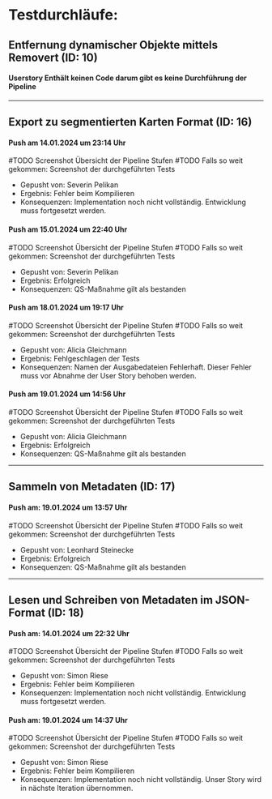 # Testdurchläufe:

## Entfernung dynamischer Objekte mittels Removert (ID: 10)
#### Userstory Enthält keinen Code darum gibt es keine Durchführung der Pipeline

---

## Export zu segmentierten Karten Format  (ID: 16)
#### Push am 14.01.2024 um 23:14 Uhr
#TODO Screenshot Übersicht der Pipeline Stufen
#TODO Falls so weit gekommen: Screenshot der durchgeführten Tests
- Gepusht von: Severin Pelikan
- Ergebnis: Fehler beim Kompilieren
- Konsequenzen: Implementation noch nicht vollständig. Entwicklung muss fortgesetzt werden.
#### Push am 15.01.2024 um 22:40 Uhr
#TODO Screenshot Übersicht der Pipeline Stufen
#TODO Falls so weit gekommen: Screenshot der durchgeführten Tests
- Gepusht von: Severin Pelikan
- Ergebnis: Erfolgreich
- Konsequenzen: QS-Maßnahme gilt als bestanden
#### Push am 18.01.2024 um 19:17 Uhr
#TODO Screenshot Übersicht der Pipeline Stufen
#TODO Falls so weit gekommen: Screenshot der durchgeführten Tests
- Gepusht von: Alicia Gleichmann
- Ergebnis: Fehlgeschlagen der Tests
- Konsequenzen: Namen der Ausgabedateien Fehlerhaft. Dieser Fehler muss vor Abnahme der User Story behoben werden.
#### Push am 19.01.2024 um 14:56 Uhr
#TODO Screenshot Übersicht der Pipeline Stufen
#TODO Falls so weit gekommen: Screenshot der durchgeführten Tests
- Gepusht von: Alicia Gleichmann
- Ergebnis: Erfolgreich
- Konsequenzen: QS-Maßnahme gilt als bestanden
---

## Sammeln von Metadaten (ID: 17)
#### Push am: 19.01.2024 um 13:57 Uhr
#TODO Screenshot Übersicht der Pipeline Stufen
#TODO Falls so weit gekommen: Screenshot der durchgeführten Tests
- Gepusht von: Leonhard Steinecke
- Ergebnis: Erfolgreich
- Konsequenzen: QS-Maßnahme gilt als bestanden

---

## Lesen und Schreiben von Metadaten im JSON-Format  (ID: 18)
#### Push am: 14.01.2024 um 22:32 Uhr
#TODO Screenshot Übersicht der Pipeline Stufen
#TODO Falls so weit gekommen: Screenshot der durchgeführten Tests
- Gepusht von: Simon Riese
- Ergebnis: Fehler beim Kompilieren
- Konsequenzen: Implementation noch nicht vollständig. Entwicklung muss fortgesetzt werden.
#### Push am: 19.01.2024 um 14:37 Uhr
#TODO Screenshot Übersicht der Pipeline Stufen
#TODO Falls so weit gekommen: Screenshot der durchgeführten Tests
- Gepusht von: Simon Riese
- Ergebnis: Fehler beim Kompilieren
- Konsequenzen: Implementation noch nicht vollständig. Unser Story wird in nächste Iteration übernommen.



